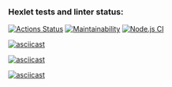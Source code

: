 ### Hexlet tests and linter status:
[![Actions Status](https://github.com/kirillmarkeyev/frontend-project-lvl1/workflows/hexlet-check/badge.svg)](https://github.com/kirillmarkeyev/frontend-project-lvl1/actions)
[![Maintainability](https://api.codeclimate.com/v1/badges/a99a88d28ad37a79dbf6/maintainability)](https://codeclimate.com/github/codeclimate/codeclimate/maintainability)
[![Node.js CI](https://github.com/kirillmarkeyev/frontend-project-lvl1/actions/workflows/learn-github-actions.yml/badge.svg)](https://github.com/kirillmarkeyev/frontend-project-lvl1/actions/workflows/learn-github-actions.yml)

[![asciicast](https://asciinema.org/a/yZyJReR2rBRZdzP4Uqe1zrsY5.svg)](https://asciinema.org/a/yZyJReR2rBRZdzP4Uqe1zrsY5)

[![asciicast](https://asciinema.org/a/7u5mBntygMiHh488NH7hyoftC.svg)](https://asciinema.org/a/7u5mBntygMiHh488NH7hyoftC)

[![asciicast](https://asciinema.org/a/vtDstr8bDHWETQDNFQ6B4Bgx1.svg)](https://asciinema.org/a/vtDstr8bDHWETQDNFQ6B4Bgx1)
